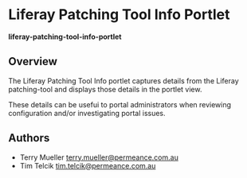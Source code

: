 # Liferay Patching Tool Info Portlet

**liferay-patching-tool-info-portlet**

## Overview

The Liferay Patching Tool Info portlet captures details from the Liferay patching-tool and displays those details in the portlet view.

These details can be usefui to portal administrators when reviewing configuration and/or investigating portal issues.


## Authors

* Terry Mueller <terry.mueller@permeance.com.au>
* Tim Telcik <tim.telcik@permeance.com.au>


